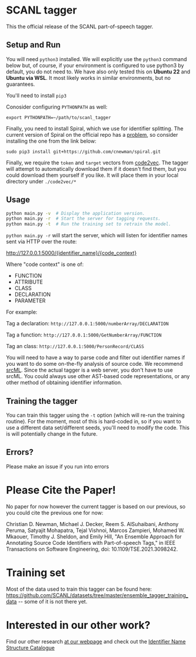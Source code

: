 # SCANL tagger 
This the official release of the SCANL part-of-speech tagger.

## Setup and Run
You will need `python3` installed. We will explicitly use the `python3` command below but, of course, if your environment is configured to use python3 by default, you do not need to. We have also only tested this on **Ubuntu 22** and **Ubuntu via WSL**. It most likely works in similar environments, but no guarantees.

You'll need to install `pip3`

Conosider configuring `PYTHONPATH` as well:

	export PYTHONPATH=~/path/to/scanl_tagger

Finally, you need to install Spiral, which we use for identifier splitting. The current version of Spiral on the official repo has a [problem](https://github.com/casics/spiral/issues/4), so consider installing the one from the link below:

    sudo pip3 install git+https://github.com/cnewman/spiral.git

Finally, we require the `token` and `target` vectors from [code2vec](https://github.com/tech-srl/code2vec). The tagger will attempt to automatically download them if it doesn't find them, but you could download them yourself if you like. It will place them in your local directory under `./code2vec/*`

## Usage

```bash
python main.py -v  # Display the application version.
python main.py -r  # Start the server for tagging requests.
python main.py -t  # Run the training set to retrain the model.
```

`python main.py -r` will start the server, which will listen for identifier names sent via HTTP over the route:

http://127.0.0.1:5000/{identifier_name}/{code_context}

Where "code context" is one of:
- FUNCTION
- ATTRIBUTE
- CLASS
- DECLARATION
- PARAMETER

For example:

Tag a declaration: ``http://127.0.0.1:5000/numberArray/DECLARATION``

Tag a function: ``http://127.0.0.1:5000/GetNumberArray/FUNCTION``

Tag an class: ``http://127.0.0.1:5000/PersonRecord/CLASS``

You will need to have a way to parse code and filter out identifier names if you want to do some on-the-fly analysis of source code. We recommend [srcML](https://www.srcml.org/). Since the actual tagger is a web server, you don't have to use srcML. You could always use other AST-based code representations, or any other method of obtaining identifier information. 

## Training the tagger
You can train this tagger using the `-t` option (which will re-run the training routine). For the moment, most of this is hard-coded in, so if you want to use a different data set/different seeds, you'll need to modify the code. This is will potentially change in the future.

## Errors?
Please make an issue if you run into errors

# Please Cite the Paper!

No paper for now however the current tagger is based on our previous, so you could cite the previous one for now: 

Christian  D.  Newman,  Michael  J.  Decker,  Reem  S.  AlSuhaibani,  Anthony  Peruma,  Satyajit  Mohapatra,  Tejal  Vishnoi, Marcos Zampieri, Mohamed W. Mkaouer, Timothy J. Sheldon, and Emily Hill, "An Ensemble Approach for Annotating Source Code Identifiers with Part-of-speech Tags," in IEEE Transactions on Software Engineering, doi: 10.1109/TSE.2021.3098242.

# Training set
Most of the data used to train this tagger can be found here: https://github.com/SCANL/datasets/tree/master/ensemble_tagger_training_data -- some of it is not there yet.

# Interested in our other work?
Find our other research [at our webpage](https://www.scanl.org/) and check out the [Identifier Name Structure Catalogue](https://github.com/SCANL/identifier_name_structure_catalogue)
